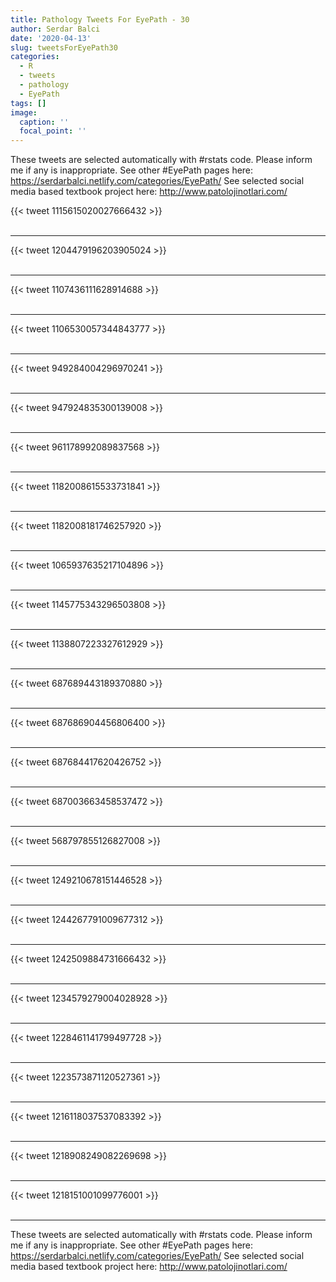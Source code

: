 ```yaml
---
title: Pathology Tweets For EyePath - 30
author: Serdar Balci
date: '2020-04-13'
slug: tweetsForEyePath30
categories:
  - R
  - tweets
  - pathology
  - EyePath
tags: []
image:
  caption: ''
  focal_point: ''
---
```



These tweets are selected automatically with #rstats code. Please inform me if any is inappropriate.
See other #EyePath pages here: https://serdarbalci.netlify.com/categories/EyePath/ 
See selected social media based textbook project here: http://www.patolojinotlari.com/

{{< tweet 1115615020027666432 >}}
<br>
<br>
<hr>
{{< tweet 1204479196203905024 >}}
<br>
<br>
<hr>
{{< tweet 1107436111628914688 >}}
<br>
<br>
<hr>
{{< tweet 1106530057344843777 >}}
<br>
<br>
<hr>
{{< tweet 949284004296970241 >}}
<br>
<br>
<hr>
{{< tweet 947924835300139008 >}}
<br>
<br>
<hr>
{{< tweet 961178992089837568 >}}
<br>
<br>
<hr>
{{< tweet 1182008615533731841 >}}
<br>
<br>
<hr>
{{< tweet 1182008181746257920 >}}
<br>
<br>
<hr>
{{< tweet 1065937635217104896 >}}
<br>
<br>
<hr>
{{< tweet 1145775343296503808 >}}
<br>
<br>
<hr>
{{< tweet 1138807223327612929 >}}
<br>
<br>
<hr>
{{< tweet 687689443189370880 >}}
<br>
<br>
<hr>
{{< tweet 687686904456806400 >}}
<br>
<br>
<hr>
{{< tweet 687684417620426752 >}}
<br>
<br>
<hr>
{{< tweet 687003663458537472 >}}
<br>
<br>
<hr>
{{< tweet 568797855126827008 >}}
<br>
<br>
<hr>
{{< tweet 1249210678151446528 >}}
<br>
<br>
<hr>
{{< tweet 1244267791009677312 >}}
<br>
<br>
<hr>
{{< tweet 1242509884731666432 >}}
<br>
<br>
<hr>
{{< tweet 1234579279004028928 >}}
<br>
<br>
<hr>
{{< tweet 1228461141799497728 >}}
<br>
<br>
<hr>
{{< tweet 1223573871120527361 >}}
<br>
<br>
<hr>
{{< tweet 1216118037537083392 >}}
<br>
<br>
<hr>
{{< tweet 1218908249082269698 >}}
<br>
<br>
<hr>
{{< tweet 1218151001099776001 >}}
<br>
<br>
<hr>


These tweets are selected automatically with #rstats code. Please inform me if any is inappropriate.
See other #EyePath pages here: https://serdarbalci.netlify.com/categories/EyePath/ 
See selected social media based textbook project here: http://www.patolojinotlari.com/
